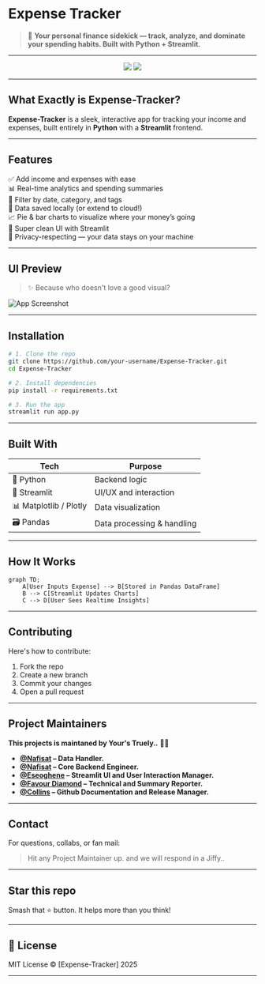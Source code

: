 # Expense Tracker

> 🚀 **Your personal finance sidekick — track, analyze, and dominate your spending habits. Built with Python + Streamlit.**

---

<div align="center">
  <img src="https://img.shields.io/badge/Python-3776AB?style=for-the-badge&logo=python&logoColor=white"/>
  <img src="https://img.shields.io/badge/Streamlit-FF4B4B?style=for-the-badge&logo=streamlit&logoColor=white"/>
<!--  <img src="https://img.shields.io/github/stars/your-username/Expense-Tracker?style=for-the-badge"/>
  <img src="https://img.shields.io/github/forks/your-username/Expense-Tracker?style=for-the-badge"/> 
  -->
</div>

---

## What Exactly is Expense-Tracker?

**Expense-Tracker** is a sleek, interactive app for tracking your income and expenses, built entirely in **Python** with a **Streamlit** frontend. <!-- Whether you're a student, a freelancer, or a cryptobro trying to understand where your ETH went — we got you. 💁‍♂️ -->

---

## Features

✅ Add income and expenses with ease  
📊 Real-time analytics and spending summaries  
📅 Filter by date, category, and tags  
💾 Data saved locally (or extend to cloud!)  
📈 Pie & bar charts to visualize where your money’s going  
🧠 Super clean UI with Streamlit  
🔐 Privacy-respecting — your data stays on your machine

---

## UI Preview

> ✨ Because who doesn't love a good visual?

![App Screenshot](https://your-screenshot-link.com/demo.gif)

---

## Installation

```bash
# 1. Clone the repo
git clone https://github.com/your-username/Expense-Tracker.git
cd Expense-Tracker

# 2. Install dependencies
pip install -r requirements.txt

# 3. Run the app
streamlit run app.py
```

---

## Built With

| Tech        | Purpose                     |
|-------------|-----------------------------|
| 🐍 Python    | Backend logic               |
| 🎈 Streamlit | UI/UX and interaction       |
| 📊 Matplotlib / Plotly | Data visualization |
| 🗃️ Pandas    | Data processing & handling |

---

## How It Works

```mermaid
graph TD;
    A[User Inputs Expense] --> B[Stored in Pandas DataFrame]
    B --> C[Streamlit Updates Charts]
    C --> D[User Sees Realtime Insights]
```
<!--
---

## 🤖 Future Plans

- ☁️ Cloud sync with Firebase or Supabase  
- 📲 Mobile responsiveness  
- 🧠 ML-based budget suggestions  
- 🗃️ Export to CSV, Excel, PDF  
- 🔔 Weekly email summaries (Mailchimp or SMTP)
-->
---

## Contributing
Here's how to contribute:

1.  Fork the repo
2.  Create a new branch
3.  Commit your changes
4.  Open a pull request

---

##  Project Maintainers
**This projects is maintaned by Your's Truely..**
👨‍💻
- **[@Nafisat](https://github.com/U22CS1004) – Data Handler.** 
- **[@Nafisat](https://github.com/Moh-dakai) – Core Backend Engineer.**
- **[@Eseoghene](https://github.com/Eseoghene-ChristineOtuaga) – Streamlit UI and User Interaction Manager.**  
- **[@Favour Diamond](https://github.com/Favour-D) – Technical and Summary Reporter.** 
- **[@Collins](https://github.com/Contractor-x) – Github Documentation and Release Manager.** 
---

## Contact

For questions, collabs, or fan mail:

> Hit any Project Maintainer up. and we will respond in a Jiffy..
<!--📧 your.email@example.com  
🔗 [LinkedIn](https://linkedin.com/in/your-profile)  
🐙 [GitHub](https://github.com/your-username)-->

---

## Star this repo

<!--If this helped you or saved you from financial doom, --> 
Smash that ⭐ button. It helps more than you think!

---

## 📄 License

MIT License © [Expense-Tracker] 2025

---
